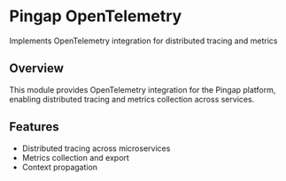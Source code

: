 # Pingap OpenTelemetry 

Implements OpenTelemetry integration for distributed tracing and metrics

## Overview

This module provides OpenTelemetry integration for the Pingap platform, enabling distributed tracing and metrics collection across services.

## Features

- Distributed tracing across microservices
- Metrics collection and export
- Context propagation
